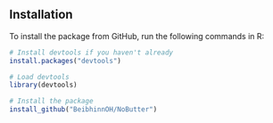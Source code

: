 ## Installation

To install the package from GitHub, run the following commands in R:

```R
# Install devtools if you haven't already
install.packages("devtools")

# Load devtools
library(devtools)

# Install the package
install_github("BeibhinnOH/NoButter")
